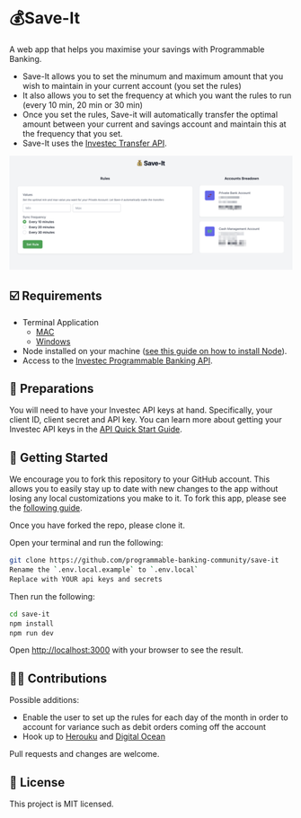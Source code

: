 # 💰Save-It

A web app that helps you maximise your savings with Programmable Banking.

- Save-It allows you to set the minumum and maximum amount that you wish to maintain in your current account (you set the rules) 
- It also allows you to set the frequency at which you want the rules to run (every 10 min, 20 min or 30 min)
- Once you set the rules, Save-it will automatically transfer the optimal amount between your current and savings account and maintain this at the frequency that you set. 
- Save-It uses the [Investec Transfer API](https://developer.investec.com/za/api-products).

![Example](/docs/example.png)

## ☑️ Requirements

- Terminal Application
  - [MAC](https://support.apple.com/en-za/guide/terminal/apd5265185d-f365-44cb-8b09-71a064a42125/mac)
  - [Windows](https://www.youtube.com/watch?v=EqaEPL9ZKGA)
- Node installed on your machine ([see this guide on how to install Node](https://kinsta.com/blog/how-to-install-node-js/)).
- Access to the [Investec Programmable Banking API](https://developer.investec.com/za/api-products).

## 🔑 Preparations

You will need to have your Investec API keys at hand.
Specifically, your client ID, client secret and API key. You can learn more about getting your Investec API keys in the [API Quick Start Guide](https://offerzen.gitbook.io/programmable-banking-community-wiki/developer-tools/quick-start-guide#how-to-get-your-api-keys).

## 🚀 Getting Started

We encourage you to fork this repository to your GitHub account. This allows you to easily stay up to date with new changes to the app without losing any local customizations you make to it. To fork this app, please see the [following guide](https://docs.github.com/en/get-started/quickstart/fork-a-repo).

Once you have forked the repo, please clone it.

Open your terminal and run the following:

```bash
git clone https://github.com/programmable-banking-community/save-it
Rename the `.env.local.example` to `.env.local`
Replace with YOUR api keys and secrets
```

Then run the following:

```bash
cd save-it
npm install
npm run dev
```

Open [http://localhost:3000](http://localhost:3000) with your browser to see the result.

## 👨‍💻 Contributions

Possible additions: 

- Enable the user to set up the rules for each day of the month in order to account for variance such as debit orders coming off the account 
- Hook up to [Herouku](https://www.heroku.com/) and [Digital Ocean](https://www.digitalocean.com/)

Pull requests and changes are welcome.

## 📄 License

This project is MIT licensed.
